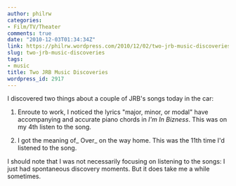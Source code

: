 ```yaml
---
author: philrw
categories:
- Film/TV/Theater
comments: true
date: "2010-12-03T01:34:34Z"
link: https://philrw.wordpress.com/2010/12/02/two-jrb-music-discoveries/
slug: two-jrb-music-discoveries
tags:
- music
title: Two JRB Music Discoveries
wordpress_id: 2917
---
```


I discovered two things about a couple of JRB's songs today in the car:



	
  1. Enroute to work, I noticed the lyrics "major, minor, or modal" have accompanying and accurate piano chords in _I'm In Bizness_. This was on my 4th listen to the song.

	
  2. I got the meaning of_ Over_ on the way home. This was the 11th time I'd listened to the song.


I should note that I was not necessarily focusing on listening to the songs: I just had spontaneous discovery moments. But it does take me a while sometimes.
